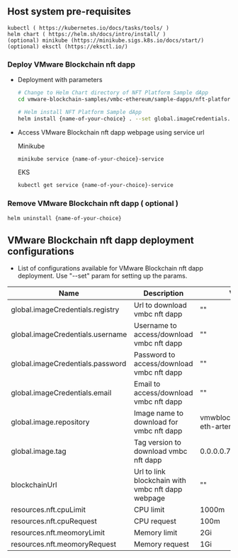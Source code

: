 ## Host system pre-requisites
  ```
  kubectl ( https://kubernetes.io/docs/tasks/tools/ )
  helm chart ( https://helm.sh/docs/intro/install/ )
  (optional) minikube (https://minikube.sigs.k8s.io/docs/start/)
  (optional) eksctl (https://eksctl.io/)
  ```

### Deploy VMware Blockchain nft dapp
  - Deployment with parameters
     ```sh
     # Change to Helm Chart directory of NFT Platform Sample dApp
     cd vmware-blockchain-samples/vmbc-ethereum/sample-dapps/nft-platform/helm-chart

     # Helm install NFT Platform Sample dApp
     helm install {name-of-your-choice} . --set global.imageCredentials.registry={registry} --set global.imageCredentials.username={username} --set global.imageCredentials.password={password} --set blockchainUrl={blockchainURL}
     ```

  - Access VMware Blockchain nft dapp webpage using service url
  
     Minikube
     ```sh
     minikube service {name-of-your-choice}-service
     ```  
  
     EKS
     ```sh
     kubectl get service {name-of-your-choice}-service
     ```
                
### Remove VMware Blockchain nft dapp ( optional )
  ```sh
  helm uninstall {name-of-your-choice}
  ```

## VMware Blockchain nft dapp deployment configurations
  - List of configurations available for VMware Blockchain nft dapp deployment. Use "--set" param for setting up the params.

| Name                             | Description                                       | Value                        | Type      |
|----------------------------------|---------------------------------------------------|------------------------------|-----------|
| global.imageCredentials.registry | Url to download vmbc nft dapp                     | ""                           | Mandatory |
| global.imageCredentials.username | Username to access/download vmbc nft dapp         | ""                           | Mandatory |
| global.imageCredentials.password | Password to access/download vmbc nft dapp         | ""                           | Mandatory |
| global.imageCredentials.email    | Email to access/download vmbc nft dapp            | ""                           | Optional  |
| global.image.repository          | Image name to download for vmbc nft dapp          | vmwblockchain/vmbc-eth-artemis | Optional |
| global.image.tag                 | Tag version to download vmbc nft dapp             | 0.0.0.0.7849                       | Optional  |
| blockchainUrl                    | Url to link blockchain with vmbc nft dapp webpage | ""                           | Mandatory |
| resources.nft.cpuLimit           | CPU limit                                         | 1000m                          |   Optional        |
| resources.nft.cpuRequest         | CPU request                                       | 100m                          |     Optional      |
| resources.nft.meomoryLimit       | Memory limit                                      | 2Gi                        |    Optional       |
| resources.nft.meomoryRequest     | Memory request                                    | 1Gi                          |    Optional       |
